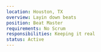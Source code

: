 ```yaml
---
location: Houston, TX
overview: Layin down beats
position: Beat Master
requirements: No Scrum
responsibilities: Keeping it real
status: Active
---
```

